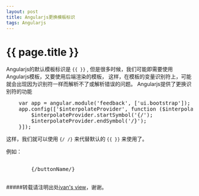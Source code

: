 ```yaml
---
layout: post
title: Angularjs更换模板标识
tags: Angularjs
---
```


{{ page.title }}
================

Angularjs的默认模板标识是 <code>\{\{ \}\}</code> , 但是很多时候，我们可能即需要使用Angularjs模板，又要使用后端渲染的模板，
这样，在模板的变量识别符上，可能就会出现因为识别符一样而解析不了或解析错误的问题。
Angularjs提供了更换识别符的功能
<pre>
    var app = angular.module('feedback', ['ui.bootstrap']);
    app.config(['$interpolateProvider', function ($interpolateProvider) {
        $interpolateProvider.startSymbol('{/');
        $interpolateProvider.endSymbol('/}');
    }]);
</pre>

这样，我们就可以使用 ```{/ /}``` 来代替默认的 ```{{ }}``` 来使用了。

例如：
<pre>
    <a class="btn">
        {/buttonName/}
    </a>
</pre>

#####转载请注明出处[ivan's view](http://blog.ivan706.com/2014/06/27/transdatawithchunked-django.html)，谢谢。
